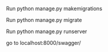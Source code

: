 Run python manage.py makemigrations

Run python manage.py migrate

Run python manage.py runserver

go to localhost:8000/swagger/
